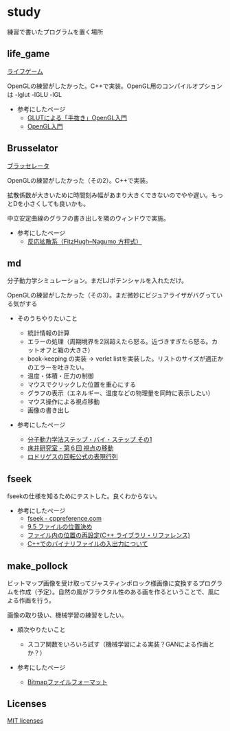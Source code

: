 # study
練習で書いたプログラムを置く場所

## life_game
[ライフゲーム](https://ja.wikipedia.org/wiki/%E3%83%A9%E3%82%A4%E3%83%95%E3%82%B2%E3%83%BC%E3%83%A0)

OpenGLの練習がしたかった。C++で実装。OpenGL用のコンパイルオプションは -lglut -lGLU -lGL

- 参考にしたページ
  - [GLUTによる「手抜き」OpenGL入門](https://tokoik.github.io/opengl/libglut.html)
  - [OpenGL入門](http://wisdom.sakura.ne.jp/system/opengl/index.html)

## Brusselator
[ブラッセレータ](https://en.wikipedia.org/wiki/Brusselator)

OpenGLの練習がしたかった（その2）。C++で実装。

拡散係数が大きいために時間刻み幅があまり大きくできないのでやや遅い。もっとDを小さくしても良いかも。

中立安定曲線のグラフの書き出しを隣のウィンドウで実施。

- 参考にしたページ
  - [反応拡散系（FitzHugh–Nagumo 方程式）](https://kmaeda.net/kmaeda/demo/rds-fn/)

## md
分子動力学シミュレーション。まだLJポテンシャルを入れただけ。

OpenGLの練習がしたかった（その3）。まだ微妙にビジュアライザがバグっている気がする

- そのうちやりたいこと
  - 統計情報の計算
  - エラーの処理（周期境界を2回超えたら怒る。近づきすぎたら怒る。カットオフと箱の大きさ）
  - book-keeping の実装 -> verlet listを実装した。リストのサイズが適正かのエラーを吐きたい。
  - 温度・体積・圧力の制御
  - マウスでクリックした位置を重心にする
  - グラフの表示（エネルギー、温度などの物理量を同時に表示したい）
  - マウス操作による視点移動
  - 画像の書き出し

- 参考にしたページ
  - [分子動力学法ステップ・バイ・ステップ その1](https://qiita.com/kaityo256/items/2356fff922938ae3c87c)
  - [床井研究室 - 第６回 視点の移動](http://marina.sys.wakayama-u.ac.jp/~tokoi/?date=20090902)
  - [ロドリゲスの回転公式の表現行列](http://w3e.kanazawa-it.ac.jp/math/physics/category/physical_math/linear_algebra/henkan-tex.cgi?target=/math/physics/category/physical_math/linear_algebra/rodrigues_rotation_matrix.html)

## fseek
fseekの仕様を知るためにテストした。良くわからない。
- 参考にしたページ
  - [fseek - cppreference.com](https://en.cppreference.com/w/c/io/fseek)
  - [9.5 ファイルの位置決め](https://docs.oracle.com/cd/E19957-01/805-7889/z4000016dc580/index.html)
  - [ファイル内の位置の再設定(C++ ライブラリ・リファレンス)](https://docs.oracle.com/cd/E19205-01/820-2985/loc_io/9_5.htm)
  - [C++でのバイナリファイルの入出力について](http://voidy21.hatenablog.jp/entry/20090119/1232388689)

## make_pollock
ビットマップ画像を受け取ってジャスティンポロック様画像に変換するプログラムを作成（予定）。自然の風がフラクタル性のある画を作るということで、風による作画を行う。

画像の取り扱い、機械学習の練習をしたい。

- 順次やりたいこと
  - スコア関数をいろいろ試す（機械学習による実装？GANによる作画とか？）

- 参考にしたページ
  - [Bitmapファイルフォーマット](http://www.umekkii.jp/data/computer/file_format/bitmap.cgi)

## Licenses
[MIT licenses](https://opensource.org/licenses/mit-license.php)

